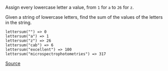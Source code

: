 Assign every lowercase letter a value, from `1` for `a` to `26` for `z`.

Given a string of lowercase letters, find the sum of the values of the letters in the string.

```
lettersum("") => 0
lettersum("a") => 1
lettersum("z") => 26
lettersum("cab") => 6
lettersum("excellent") => 100
lettersum("microspectrophotometries") => 317
```

[Source](https://www.reddit.com/r/dailyprogrammer/comments/onfehl/20210719_challenge_399_easy_letter_value_sum/)